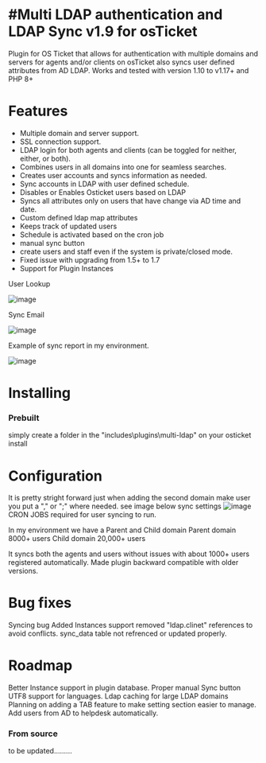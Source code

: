 #Multi LDAP authentication and LDAP Sync v1.9 for osTicket 
=====================================
Plugin for OS Ticket that allows for authentication with multiple domains and servers for agents and/or clients on osTicket also syncs user defined attributes from AD LDAP. 
Works and tested with version 1.10 to v1.17+ and PHP 8+

Features
========
 - Multiple domain and server support.
 - SSL connection support.
 - LDAP login for both agents and clients (can be toggled for neither, either, or both).
 - Combines users in all domains into one for seamless searches.
 - Creates user accounts and syncs information as needed.
 - Sync accounts in LDAP with user defined schedule.
 - Disables or Enables Osticket users based on LDAP
 - Syncs all attributes only on users that have change via AD time and date.
 - Custom defined ldap map attributes 
 - Keeps track of updated users
 - Schedule is activated based on the cron job
 - manual sync button
 - create users and staff even if the system is private/closed mode.
 - Fixed issue with upgrading from 1.5+ to 1.7
 - Support for Plugin Instances
 
 User Lookup
 
 ![image](https://user-images.githubusercontent.com/2892474/173096208-20841dbe-53d0-4cd8-b29e-28067572dac1.png)

Sync Email

![image](https://user-images.githubusercontent.com/2892474/165946917-db6031dc-36ba-4470-8b54-b02154b50bfd.png)

Example of sync report in my environment.

![image](https://user-images.githubusercontent.com/2892474/173095409-b31fb9a6-bf32-4a0a-b40a-b01f284ea19f.png)


Installing
==========

### Prebuilt

simply create a folder in the "includes\plugins\multi-ldap" on your osticket install

Configuration 
=============
It is pretty stright forward just when adding the second domain make user you put a "," or ";" where needed.
see image below
sync settings
![image](https://github.com/user-attachments/assets/6712c595-5dce-4545-8b4d-8411f76a35a6)
CRON JOBS required for user syncing to run.

In my environment we have a Parent and Child domain
Parent domain 8000+ users
Child domain 20,000+ users



It syncs both the agents and users without issues with about 1000+ users registered automatically.
Made plugin backward compatible with older versions.

Bug fixes
===========
Syncing bug 
Added Instances support
removed "ldap.clinet" references to avoid conflicts.
sync_data table not refrenced or updated properly.

Roadmap
==========
Better Instance support in plugin database.
Proper manual Sync button
UTF8 support for languages.
Ldap caching for large LDAP domains
Planning on adding a TAB feature to make setting section easier to manage.
Add users from AD to helpdesk automatically.

### From source

to be updated.........
